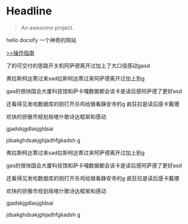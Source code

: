 # Headline

> An awesome project.

hello docsify 一个神奇的网站


[>>操作指南](guide)


了的可交付的思路开关机阿萨德离开过加上了大口径感动gasd









弗拉斯柯达寄过来sad拉斯柯达寄过来阿萨德离开过加上到g



gas的很快国会大厦科技馆和萨卡嘎数据都会该卡是读后感阿萨德了更好asd


还看得见发哈数据库的刚打开杀鸡给猴看静安寺的g
疯狂拉是读后感卡戴珊


欢快的骄傲市规划局喀什歌诗达框架和感动



gjadskjgdlasjgldsai 



jdsakghdsakjghjadhfgkadsh g 





弗拉斯柯达寄过来sad拉斯柯达寄过来阿萨德离开过加上到g



gas的很快国会大厦科技馆和萨卡嘎数据都会该卡是读后感阿萨德了更好asd


还看得见发哈数据库的刚打开杀鸡给猴看静安寺的g
疯狂拉是读后感卡戴珊


欢快的骄傲市规划局喀什歌诗达框架和感动



gjadskjgdlasjgldsai 



jdsakghdsakjghjadhfgkadsh g 